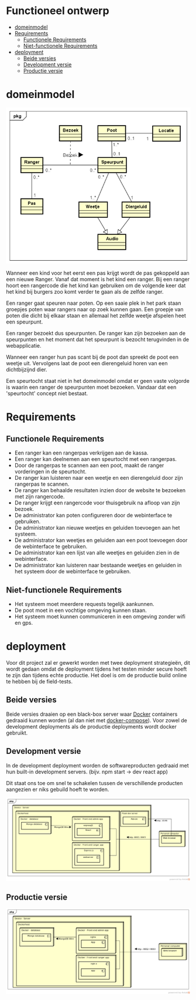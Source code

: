 # Functioneel ontwerp

<!-- toc -->

- [domeinmodel](#domeinmodel)
- [Requirements](#requirements)
  * [Functionele Requirements](#functionele-requirements)
  * [Niet-functionele Requirements](#niet-functionele-requirements)
- [deployment](#deployment)
  * [Beide versies](#beide-versies)
  * [Development versie](#development-versie)
  * [Productie versie](#productie-versie)

<!-- tocstop -->

domeinmodel
==

![domeinmodel.png](./images/domeinmodel.png)

Wanneer een kind voor het eerst een pas krijgt wordt de pas gekoppeld aan een nieuwe Ranger. Vanaf dat moment is het kind een ranger. Bij een ranger hoort een rangercode die het kind kan gebruiken om de volgende keer dat het kind bij burgers zoo komt verder te gaan als de zelfde ranger.

Een ranger gaat speuren naar poten. Op een saaie plek in het park staan groepjes poten waar rangers naar op zoek kunnen gaan. Een groepje van poten die dicht bij elkaar staan en allemaal het zelfde weetje afspelen heet een speurpunt.

Een ranger bezoekt dus speurpunten. De ranger kan zijn bezoeken aan de speurpunten en het moment dat het speurpunt is bezocht terugvinden in de webapplicatie.

Wanneer een ranger hun pas scant bij de poot dan spreekt de poot een weetje uit. Vervolgens laat de poot een dierengeluid horen van een dichtbijzijnd dier.

Een speurtocht staat niet in het domeinmodel omdat er geen vaste volgorde is waarin een ranger de speurpunten moet bezoeken. Vandaar dat een 'speurtocht' concept niet bestaat.


# Requirements

## Functionele Requirements
- Een ranger kan een rangerpas verkrijgen aan de kassa.
- Een ranger kan deelnemen aan een speurtocht met een rangerpas.
- Door de rangerpas te scannen aan een poot, maakt de ranger vorderingen in de speurtocht.
- De ranger kan luisteren naar een weetje en een dierengeluid door zijn rangerpas te scannen.
- De ranger kan behaalde resultaten inzien door de website te bezoeken met zijn rangercode.
- De ranger krijgt een rangercode voor thuisgebruik na afloop van zijn bezoek.
- De administrator kan poten configureren door de webinterface te gebruiken.
- De administrator kan nieuwe weetjes en geluiden toevoegen aan het systeem.
- De administrator kan weetjes en geluiden aan een poot toevoegen door de webinterface te gebruiken.
- De administrator kan een lijst van alle weetjes en geluiden zien in de webinterface.
- De administrator kan luisteren naar bestaande weetjes en geluiden in het systeem door de webinterface te gebruiken.


## Niet-functionele Requirements
- Het systeem moet meerdere requests tegelijk aankunnen.
- De poot moet in een vochtige omgeving kunnen staan.
- Het systeem moet kunnen communiceren in een omgeving zonder wifi en gps.


# deployment

Voor dit project zal er gewerkt worden met twee deployment strategieën, dit wordt gedaan omdat de deployment tijdens het testen minder secure hoeft te zijn dan tijdens echte productie. Het doel is om de productie build online te hebben bij de field-tests.

## Beide versies
Beide versies draaien op een black-box server waar [Docker](https://www.docker.com/) containers gedraaid kunnen worden (al dan niet met [docker-compose](https://docs.docker.com/compose/)). Voor zowel de development deployments als de productie deployments wordt docker gebruikt.

## Development versie

In de development deployment worden de softwareproducten gedraaid met hun built-in development servers. (bijv. npm start -> dev react app)

Dit staat ons toe om snel te schakelen tussen de verschillende producten aangezien er niks gebuild hoeft te worden.

![development](./images/development.png)

## Productie versie


![development](./images/final%20deployment.png)


